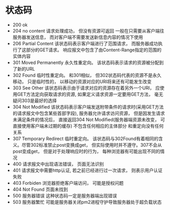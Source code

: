 # 状态码
- 200 ok 
- 204 no content 
请求处理成功， 但没有资源可返回 一般在只需要从客户端往服务器发送信息， 而对客户端不需要发送新信息内容的情况下使用
- 206 Partial Content 
该状态码表示客户端进行了范围请求， 而服务器成功执行了这部分的GET请求。 响应报文中包含了由Content-Range指定的范围的实体内容
- 301 Moved Permanently
永久性重定向。 该状态码表示请求的资源被分配到了新的URL
- 302 Found
临时性重定向。 和301相似， 但302状态码代表的资源不是永久移动， 只是临时性的， 以移动的资源对应的URI将来还有可能发生改变
- 303 See Other
该状态码表示由于请求对应的资源存在着另外一个URI， 应使用GET方法定向获取请求的资源, 如果定义请求资源一定要用GET方法， 毫无疑问303是最好的选择
- 304 Not Modified
该状态码表示客户端发送附带条件的请求时(采用GET方法的请求报文中包含某些首部字段), 服务器允许请求访问资源， 但是因发生请求未满足条件的情况后， 直接返回304 Not Modified(服务器端资源未改变， 可直接使用客户端未过期的缓存) 不包含任何相应的主体部分 和重定向没有任何关系
- 307 Temporary Redirect
临时重定向。 该状态码与302Found有着相同的含义。尽管302标准禁止post变换成get， 但实际使用时并不遵守。307不会从post变成get， 但是对于处理响应时的行为， 每种浏览器有可能出现不同的情况
- 400
请求报文中出现语法错误， 页面无法识别
- 401
请求报文中需要http认证, 若之前已经进行过一次请求， 则表示用户认证失败
- 403 Forbiden
浏览器拒绝客户端访问， 可能是授权问题
- 404 Not Found
页面未找到
- 500 服务器错误
这种状态码一定是服务器端出现错误
- 503 服务器繁忙
可能是服务器关闭pm2进程守护导致服务器处于超负载状态